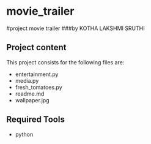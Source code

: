 # movie_trailer
#project movie trailer
###by KOTHA LAKSHMI SRUTHI

## Project content

This project consists for the following files are:
* entertainment.py
* media.py
* fresh_tomatoes.py
* readme.md
* wallpaper.jpg

## Required Tools
* python
